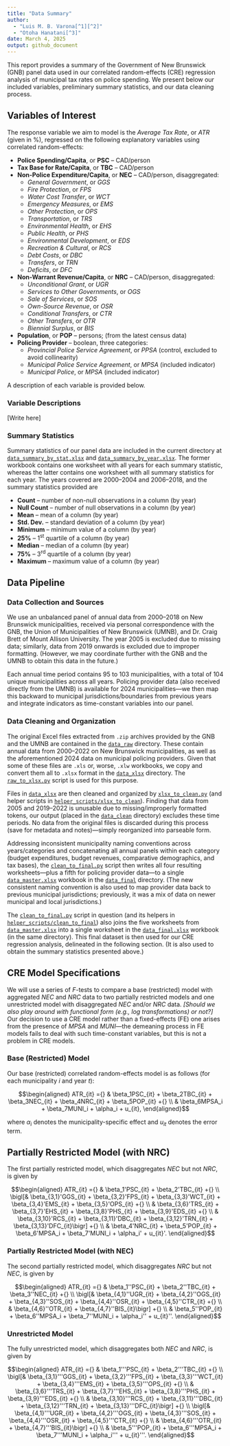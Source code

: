 ```yaml
---
title: "Data Summary"
author:
  - "Luis M. B. Varona[^1][^2]"
  - "Otoha Hanatani[^3]"
date: March 4, 2025
output: github_document
---
```

This report provides a summary of the Government of New Brunswick (GNB) panel
data used in our correlated random-effects (CRE) regression analysis of
municipal tax rates on police spending. We present below our included
variables, preliminary summary statistics, and our data cleaning process.

## Variables of Interest

The response variable we aim to model is the *Average Tax Rate*, or *ATR*
(given in %), regressed on the following explanatory variables using correlated
random-effects:

- **Police Spending/Capita**, or **PSC** &#x2013; CAD/person
- **Tax Base for Rate/Capita**, or **TBC** &#x2013; CAD/person
- **Non-Police Expenditure/Capita**, or **NEC** &#x2013; CAD/person, disaggregated:
  - *General Government*, or *GGS*
  - *Fire Protection*, or *FPS*
  - *Water Cost Transfer*, or *WCT*
  - *Emergency Measures*, or *EMS*
  - *Other Protection*, or *OPS*
  - *Transportation*, or *TRS*
  - *Environmental Health*, or *EHS*
  - *Public Health*, or *PHS*
  - *Environmental Development*, or *EDS*
  - *Recreation & Cultural*, or *RCS*
  - *Debt Costs*, or *DBC*
  - *Transfers*, or *TRN*
  - *Deficits*, or *DFC*
- **Non-Warrant Revenue/Capita**, or **NRC** &#x2013; CAD/person, disaggregated:
  - *Unconditional Grant*, or *UGR*
  - *Services to Other Governments*, or *OGS*
  - *Sale of Services*, or *SOS*
  - *Own-Source Revenue*, or *OSR*
  - *Conditional Transfers*, or *CTR*
  - *Other Transfers*, or *OTR*
  - *Biennial Surplus*, or *BIS*
- **Population**, or **POP** &#x2013; persons; (from the latest census data)
- **Policing Provider** &#x2013; boolean, three categories:
  - *Provincial Police Service Agreement*, or *PPSA* (control, excluded to avoid collinearity)
  - *Municipal Police Service Agreement*, or *MPSA* (included indicator)
  - *Municipal Police*, or *MPSA* (included indicator)

A description of each variable is provided below.

### Variable Descriptions

[Write here]

### Summary Statistics

Summary statistics of our panel data are included in the current directory at
[`data_summary_by_stat.xlsx`](data_summary_by_stat.xlsx) and
[`data_summary_by_year.xlsx`](data_summary_by_year.xlsx). The former workbook
contains one worksheet with all years for each summary statistic, whereas the
latter contains one worksheet with all summary statistics for each year. The
years covered are 2000&#x2013;2004 and 2006&#x2013;2018, and the summary
statistics provided are

- **Count** &#x2013; number of non-null observations in a column (by year)
- **Null Count** &#x2013; number of null observations in a column (by year)
- **Mean** &#x2013; mean of a column (by year)
- **Std. Dev.** &#x2013; standard deviation of a column (by year)
- **Minimum** &#x2013; minimum value of a column (by year)
- **25%** &#x2013; 1$^\text{st}$ quartile of a column (by year)
- **Median** &#x2013; median of a column (by year)
- **75%** &#x2013; 3$^\text{rd}$ quartile of a column (by year)
- **Maximum** &#x2013; maximum value of a column (by year)

## Data Pipeline

### Data Collection and Sources

We use an unbalanced panel of annual data from 2000&#x2013;2018 on New
Brunswick municipalities, received via personal correspondence with the GNB,
the Union of Municipalities of New Brunswick (UMNB), and Dr. Craig Brett of
Mount Allison University. The year 2005 is excluded due to missing data;
similarly, data from 2019 onwards is excluded due to improper formatting.
(However, we may coordinate further with the GNB and the UMNB to obtain this
data in the future.)

Each annual time period contains 95 to 103 municipalities, with a total of 104
unique municipalities across all years. Policing provider data (also received
directly from the UMNB) is available for 2024 municipalities&#x2014;we then map
this backward to municipal jurisdictions/boundaries from previous years and
integrate indicators as time-constant variables into our panel.

### Data Cleaning and Organization

The original Excel files extracted from `.zip` archives provided by the GNB and
the UMNB are contained in the [`data_raw`](../data_raw) directory. These
contain annual data from 2000&#x2013;2022 on New Brunswick municipalities, as
well as the aforementioned 2024 data on municipal policing providers. Given
that some of these files are `.xls` or, worse, `.xlw` workbooks, we copy and
convert them all to `.xlsx` format in the [`data_xlsx`](../data_xlsx) directory.
The [`raw_to_xlsx.py`](../raw_to_xlsx.py) script is used for this purpose.

Files in [`data_xlsx`](../data_xlsx) are then cleaned and organized by
[`xlsx_to_clean.py`](../xlsx_to_clean.py) (and helper scripts in
[`helper_scripts/xlsx_to_clean`](../helper_scripts/xlsx_to_clean)). Finding
that data from 2005 and 2019&#x2013;2022 is unusable due to missing/improperly
formatted tokens, our output (placed in the [`data_clean`](../data_clean)
directory) excludes these time periods. No data from the original files is
discarded during this process (save for metadata and notes)&#x2014;simply
reorganized into parseable form.

Addressing inconsistent municipality naming conventions across years/categories
and concatenating all annual panels within each category (budget expenditures,
budget revenues, comparative demographics, and tax bases), the
[`clean_to_final.py`](../clean_to_final.py) script then writes all four
resulting worksheets&#x2014;plus a fifth for policing provider data&#x2014;to a
single [`data_master.xlsx`](../data_final/data_master.xlsx) workbook in the
[`data_final`](../data_final) directory. (The new consistent naming convention
is also used to map provider data back to previous municipal jurisdictions;
previously, it was a mix of data on newer municipal and local jurisdictions.)

The [`clean_to_final.py`](../clean_to_final.py) script in question (and its
helpers in [`helper_scripts/clean_to_final`](../helper_scripts/clean_to_final))
also joins the five worksheets from
[`data_master.xlsx`](../data_final/data_master.xlsx) into a single worksheet in
the [`data_final.xlsx`](../data_final/data_final.xlsx) workbook (in the same
directory). This final dataset is then used for our CRE regression analysis,
delineated in the following section. (It is also used to obtain the summary
statistics presented above.)

## CRE Model Specifications

We will use a series of $F$-tests to compare a base (restricted) model with
aggregated *NEC* and *NRC* data to two partially restricted models and one
unrestricted model with disaggregated *NEC* and/or *NRC* data. *[Should we also
play around with functional form (e.g., log transformations) or not?]* Our
decision to use a CRE model rather than a fixed-effects (FE) one arises from
the presence of *MPSA* and *MUNI*&#x2014;the demeaning process in FE models
fails to deal with such time-constant variables, but this is not a problem in
CRE models.

### Base (Restricted) Model

Our base (restricted) correlated random-effects model is as follows (for each
municipality $i$ and year $t$):

$$\begin{aligned}
ATR_{it} ={} & \beta_1PSC_{it} + \beta_2TBC_{it} + \beta_3NEC_{it} + \beta_4NRC_{it} + \beta_5POP_{it} +{} \\
& \beta_6MPSA_i + \beta_7MUNI_i + \alpha_i + u_{it},
\end{aligned}$$

where $\alpha_i$ denotes the municipality-specific effect and $u_{it}$ denotes
the error term.

## Partially Restricted Model (with NRC)
The first partially restricted model, which
disaggregates *NEC* but not *NRC*, is given by

$$\begin{aligned}
ATR_{it} ={} & \beta_1'PSC_{it} + \beta_2'TBC_{it} +{} \\
\bigl[& \beta_{3,1}'GGS_{it} + \beta_{3,2}'FPS_{it} + \beta_{3,3}'WCT_{it} + \beta_{3,4}'EMS_{it} + \beta_{3,5}'OPS_{it} +{} \\
& \beta_{3,6}'TRS_{it} + \beta_{3,7}'EHS_{it} + \beta_{3,8}'PHS_{it} + \beta_{3,9}'EDS_{it} +{} \\
& \beta_{3,10}'RCS_{it} + \beta_{3,11}'DBC_{it} + \beta_{3,12}'TRN_{it} + \beta_{3,13}'DFC_{it}\bigr] +{} \\
& \beta_4'NRC_{it} + \beta_5'POP_{it} + \beta_6'MPSA_i + \beta_7'MUNI_i + \alpha_i' + u_{it}'.
\end{aligned}$$

### Partially Restricted Model (with NEC)

The second partially restricted model, which disaggregates *NRC* but not *NEC*,
is given by

$$\begin{aligned}
ATR_{it} ={} & \beta_1''PSC_{it} + \beta_2''TBC_{it} + \beta_3''NEC_{it} +{} \\
\bigl[& \beta_{4,1}''UGR_{it} + \beta_{4,2}''OGS_{it} + \beta_{4,3}''SOS_{it} + \beta_{4,4}''OSR_{it} + \beta_{4,5}''CTR_{it} +{} \\
& \beta_{4,6}''OTR_{it} + \beta_{4,7}''BIS_{it}\bigr] +{} \\
& \beta_5''POP_{it} + \beta_6''MPSA_i + \beta_7''MUNI_i + \alpha_i'' + u_{it}''.
\end{aligned}$$

### Unrestricted Model

The fully unrestricted model, which disaggregates both *NEC* and *NRC*, is
given by

$$\begin{aligned}
ATR_{it} ={} & \beta_1'''PSC_{it} + \beta_2'''TBC_{it} +{} \\
\bigl[& \beta_{3,1}'''GGS_{it} + \beta_{3,2}'''FPS_{it} + \beta_{3,3}'''WCT_{it} + \beta_{3,4}'''EMS_{it} + \beta_{3,5}'''OPS_{it} +{} \\
& \beta_{3,6}'''TRS_{it} + \beta_{3,7}'''EHS_{it} + \beta_{3,8}'''PHS_{it} + \beta_{3,9}'''EDS_{it} +{} \\
& \beta_{3,10}'''RCS_{it} + \beta_{3,11}'''DBC_{it} + \beta_{3,12}'''TRN_{it} + \beta_{3,13}'''DFC_{it}\bigr] +{} \\
\bigl[& \beta_{4,1}'''UGR_{it} + \beta_{4,2}'''OGS_{it} + \beta_{4,3}'''SOS_{it} + \beta_{4,4}'''OSR_{it} + \beta_{4,5}'''CTR_{it} +{} \\
& \beta_{4,6}'''OTR_{it} + \beta_{4,7}'''BIS_{it}\bigr] +{} \\
& \beta_5'''POP_{it} + \beta_6'''MPSA_i + \beta_7'''MUNI_i + \alpha_i''' + u_{it}'''.
\end{aligned}$$

[^1]: Department of Mathematics & Computer Science, Mount Allison University, Sackville, NB E4L 1E4
[^2]: Department of Politics & International Relations, Mount Allison University, Sackville, NB E4L 1E4
[^3]: Department of Economics, Mount Allison University, Sackville, NB E4L 1E4
